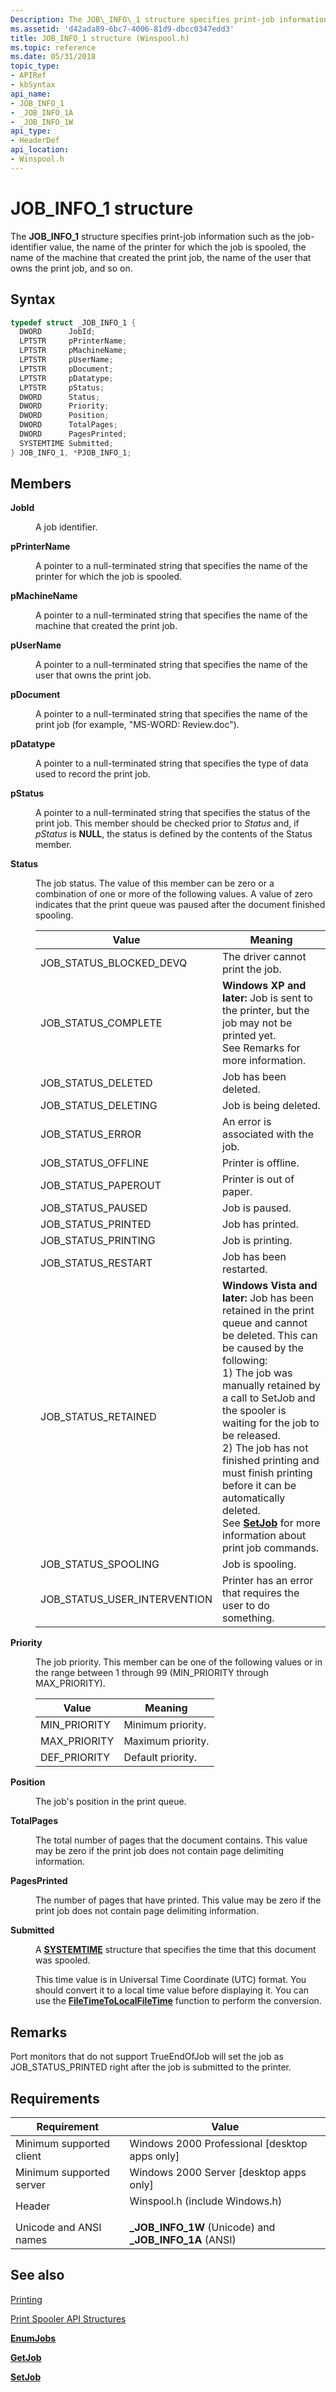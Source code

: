 ```yaml
---
Description: The JOB\_INFO\_1 structure specifies print-job information such as the job-identifier value, the name of the printer for which the job is spooled, the name of the machine that created the print job, the name of the user that owns the print job, and so on.
ms.assetid: 'd42ada89-6bc7-4006-81d9-dbcc0347edd3'
title: JOB_INFO_1 structure (Winspool.h)
ms.topic: reference
ms.date: 05/31/2018
topic_type: 
- APIRef
- kbSyntax
api_name: 
- JOB_INFO_1
- _JOB_INFO_1A
- _JOB_INFO_1W
api_type: 
- HeaderDef
api_location: 
- Winspool.h
---
```


# JOB\_INFO\_1 structure

The **JOB\_INFO\_1** structure specifies print-job information such as the job-identifier value, the name of the printer for which the job is spooled, the name of the machine that created the print job, the name of the user that owns the print job, and so on.

## Syntax


```C++
typedef struct _JOB_INFO_1 {
  DWORD      JobId;
  LPTSTR     pPrinterName;
  LPTSTR     pMachineName;
  LPTSTR     pUserName;
  LPTSTR     pDocument;
  LPTSTR     pDatatype;
  LPTSTR     pStatus;
  DWORD      Status;
  DWORD      Priority;
  DWORD      Position;
  DWORD      TotalPages;
  DWORD      PagesPrinted;
  SYSTEMTIME Submitted;
} JOB_INFO_1, *PJOB_INFO_1;
```



## Members

<dl> <dt>

**JobId**
</dt> <dd>

A job identifier.

</dd> <dt>

**pPrinterName**
</dt> <dd>

A pointer to a null-terminated string that specifies the name of the printer for which the job is spooled.

</dd> <dt>

**pMachineName**
</dt> <dd>

A pointer to a null-terminated string that specifies the name of the machine that created the print job.

</dd> <dt>

**pUserName**
</dt> <dd>

A pointer to a null-terminated string that specifies the name of the user that owns the print job.

</dd> <dt>

**pDocument**
</dt> <dd>

A pointer to a null-terminated string that specifies the name of the print job (for example, "MS-WORD: Review.doc").

</dd> <dt>

**pDatatype**
</dt> <dd>

A pointer to a null-terminated string that specifies the type of data used to record the print job.

</dd> <dt>

**pStatus**
</dt> <dd>

A pointer to a null-terminated string that specifies the status of the print job. This member should be checked prior to *Status* and, if *pStatus* is **NULL**, the status is defined by the contents of the Status member.

</dd> <dt>

**Status**
</dt> <dd>

The job status. The value of this member can be zero or a combination of one or more of the following values. A value of zero indicates that the print queue was paused after the document finished spooling.



| Value                           | Meaning                                                                                                                                                                                                                                                                                                                                                                                                                                                                     |
|---------------------------------|-----------------------------------------------------------------------------------------------------------------------------------------------------------------------------------------------------------------------------------------------------------------------------------------------------------------------------------------------------------------------------------------------------------------------------------------------------------------------------|
| JOB\_STATUS\_BLOCKED\_DEVQ      | The driver cannot print the job.                                                                                                                                                                                                                                                                                                                                                                                                                                            |
| JOB\_STATUS\_COMPLETE           | **Windows XP and later:** Job is sent to the printer, but the job may not be printed yet.<br/> See Remarks for more information.<br/>                                                                                                                                                                                                                                                                                                                           |
| JOB\_STATUS\_DELETED            | Job has been deleted.                                                                                                                                                                                                                                                                                                                                                                                                                                                       |
| JOB\_STATUS\_DELETING           | Job is being deleted.                                                                                                                                                                                                                                                                                                                                                                                                                                                       |
| JOB\_STATUS\_ERROR              | An error is associated with the job.                                                                                                                                                                                                                                                                                                                                                                                                                                        |
| JOB\_STATUS\_OFFLINE            | Printer is offline.                                                                                                                                                                                                                                                                                                                                                                                                                                                         |
| JOB\_STATUS\_PAPEROUT           | Printer is out of paper.                                                                                                                                                                                                                                                                                                                                                                                                                                                    |
| JOB\_STATUS\_PAUSED             | Job is paused.                                                                                                                                                                                                                                                                                                                                                                                                                                                              |
| JOB\_STATUS\_PRINTED            | Job has printed.                                                                                                                                                                                                                                                                                                                                                                                                                                                            |
| JOB\_STATUS\_PRINTING           | Job is printing.                                                                                                                                                                                                                                                                                                                                                                                                                                                            |
| JOB\_STATUS\_RESTART            | Job has been restarted.                                                                                                                                                                                                                                                                                                                                                                                                                                                     |
| JOB\_STATUS\_RETAINED           | **Windows Vista and later:** Job has been retained in the print queue and cannot be deleted. This can be caused by the following:<br/> 1) The job was manually retained by a call to SetJob and the spooler is waiting for the job to be released.<br/> 2) The job has not finished printing and must finish printing before it can be automatically deleted.<br/> See [**SetJob**](setjob.md) for more information about print job commands.<br/> |
| JOB\_STATUS\_SPOOLING           | Job is spooling.                                                                                                                                                                                                                                                                                                                                                                                                                                                            |
| JOB\_STATUS\_USER\_INTERVENTION | Printer has an error that requires the user to do something.                                                                                                                                                                                                                                                                                                                                                                                                                |



 

</dd> <dt>

**Priority**
</dt> <dd>

The job priority. This member can be one of the following values or in the range between 1 through 99 (MIN\_PRIORITY through MAX\_PRIORITY).



| Value         | Meaning           |
|---------------|-------------------|
| MIN\_PRIORITY | Minimum priority. |
| MAX\_PRIORITY | Maximum priority. |
| DEF\_PRIORITY | Default priority. |



 

</dd> <dt>

**Position**
</dt> <dd>

The job's position in the print queue.

</dd> <dt>

**TotalPages**
</dt> <dd>

The total number of pages that the document contains. This value may be zero if the print job does not contain page delimiting information.

</dd> <dt>

**PagesPrinted**
</dt> <dd>

The number of pages that have printed. This value may be zero if the print job does not contain page delimiting information.

</dd> <dt>

**Submitted**
</dt> <dd>

A [**SYSTEMTIME**](/windows/desktop/api/minwinbase/ns-minwinbase-systemtime) structure that specifies the time that this document was spooled.

This time value is in Universal Time Coordinate (UTC) format. You should convert it to a local time value before displaying it. You can use the [**FileTimeToLocalFileTime**](/windows/desktop/api/fileapi/nf-fileapi-filetimetolocalfiletime) function to perform the conversion.

</dd> </dl>

## Remarks

Port monitors that do not support TrueEndOfJob will set the job as JOB\_STATUS\_PRINTED right after the job is submitted to the printer.

## Requirements



| Requirement | Value |
|-------------------------------------|-----------------------------------------------------------------------------------------------------------|
| Minimum supported client<br/> | Windows 2000 Professional \[desktop apps only\]<br/>                                                |
| Minimum supported server<br/> | Windows 2000 Server \[desktop apps only\]<br/>                                                      |
| Header<br/>                   | <dl> <dt>Winspool.h (include Windows.h)</dt> </dl> |
| Unicode and ANSI names<br/>   | **\_JOB\_INFO\_1W** (Unicode) and **\_JOB\_INFO\_1A** (ANSI)<br/>                                   |



## See also

<dl> <dt>

[Printing](printdocs-printing.md)
</dt> <dt>

[Print Spooler API Structures](printing-and-print-spooler-structures.md)
</dt> <dt>

[**EnumJobs**](enumjobs.md)
</dt> <dt>

[**GetJob**](getjob.md)
</dt> <dt>

[**SetJob**](setjob.md)
</dt> </dl>

 

